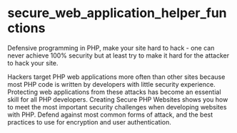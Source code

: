 # secure_web_application_helper_functions
Defensive programming in PHP, make your site hard to hack - one can never achieve 100% security but at least try to make it hard for the attacker to hack your site.

Hackers target PHP web applications more often than other sites because most PHP code is written by developers with little security experience. 
Protecting web applications from these attacks has become an essential skill for all PHP developers. 
Creating Secure PHP Websites shows you how to meet the most important security challenges when developing websites with PHP. 
Defend against most common forms of attack, and the best practices to use for encryption and user authentication.
